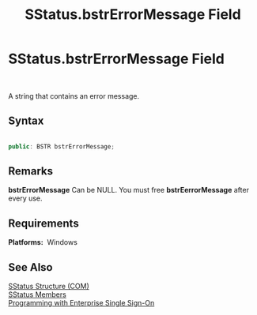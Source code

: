 ﻿---
title: SStatus.bstrErrorMessage Field
TOCTitle: SStatus.bstrErrorMessage Field
ms:assetid: 65b4d7b7-6482-428e-ad40-e33bcb29d61c
ms:mtpsurl: https://msdn.microsoft.com/en-us/library/Aa771250(v=BTS.80)
ms:contentKeyID: 51528548
ms.date: 08/30/2017
mtps_version: v=BTS.80
dev_langs:
- c++
---

# SStatus.bstrErrorMessage Field

 

A string that contains an error message.

## Syntax

``` c++
  
public: BSTR bstrErrorMessage;  
```

## Remarks

**bstrErrorMessage** Can be NULL. You must free **bstrEerrorMessage** after every use.

## Requirements

**Platforms:**  Windows

## See Also

[SStatus Structure (COM)](sstatus-structure-com.md)  
[SStatus Members](sstatus-members.md)  
[Programming with Enterprise Single Sign-On](https://msdn.microsoft.com/en-us/library/aa704508\(v=bts.80\))

